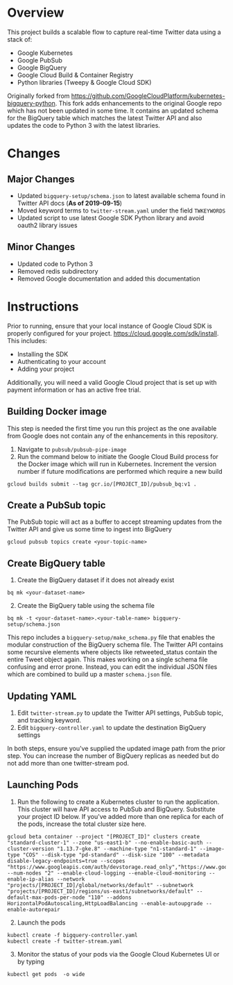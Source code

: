 # Overview
This project builds a scalable flow to capture real-time Twitter data using a stack of:
- Google Kubernetes
- Google PubSub
- Google BigQuery
- Google Cloud Build & Container Registry
- Python libraries (Tweepy & Google Cloud SDK)

Originally forked from https://github.com/GoogleCloudPlatform/kubernetes-bigquery-python. This fork adds enhancements to the original Google repo which has not been updated in some time. It contains an updated schema for the BigQuery table which matches the latest Twitter API and also updates the code to Python 3 with the latest libraries.

# Changes

## Major Changes
- Updated `bigquery-setup/schema.json` to latest available schema found in Twitter API docs (**As of 2019-09-15**)
- Moved keyword terms to `twitter-stream.yaml` under the field `TWKEYWORDS`
- Updated script to use latest Google SDK Python library and avoid oauth2 library issues

## Minor Changes
- Updated code to Python 3
- Removed redis subdirectory
- Removed Google documentation and added this documentation

# Instructions
Prior to running, ensure that your local instance of Google Cloud SDK is properly configured for your project. https://cloud.google.com/sdk/install. This includes:
- Installing the SDK
- Authenticating to your account
- Adding your project

Additionally, you will need a valid Google Cloud project that is set up with payment information or has an active free trial.

## Building Docker image
This step is needed the first time you run this project as the one available from Google does not contain any of the enhancements in this repository.
1. Navigate to `pubsub/pubsub-pipe-image`
2. Run the command below to initiate the Google Cloud Build process for the Docker image which will run in Kubernetes. Increment the version number if future modifications are performed which require a new build
```
gcloud builds submit --tag gcr.io/[PROJECT_ID]/pubsub_bq:v1 .
```

## Create a PubSub topic
The PubSub topic will act as a buffer to accept streaming updates from the Twitter API and give us some time to ingest into BigQuery
```
gcloud pubsub topics create <your-topic-name>
```

## Create BigQuery table
1. Create the BigQuery dataset if it does not already exist
```
bq mk <your-dataset-name>
```
2. Create the BigQuery table using the schema file
```
bq mk -t <your-dataset-name>.<your-table-name> bigquery-setup/schema.json
```
This repo includes a `bigquery-setup/make_schema.py` file that enables the modular construction of the BigQuery schema file. The Twitter API contains some recursive elements where objects like retweeted_status contain the entire Tweet object again. This makes working on a single schema file confusing and error prone. Instead, you can edit the individual JSON files which are combined to build up a master `schema.json` file.

## Updating YAML
1. Edit `twitter-stream.py` to update the Twitter API settings, PubSub topic, and tracking keyword.
2. Edit `bigquery-controller.yaml` to update the destination BigQuery settings

In both steps, ensure you've supplied the updated image path from the prior step. You can increase the number of BigQuery replicas as needed but do not add more than one twitter-stream pod.

## Launching Pods
1. Run the following to create a Kubernetes cluster to run the application. This cluster will have API access to PubSub and BigQuery. Substitute your project ID below. If you've added more than one replica for each of the pods, increase the total cluster size here.
```
gcloud beta container --project "[PROJECT_ID]" clusters create "standard-cluster-1" --zone "us-east1-b" --no-enable-basic-auth --cluster-version "1.13.7-gke.8" --machine-type "n1-standard-1" --image-type "COS" --disk-type "pd-standard" --disk-size "100" --metadata disable-legacy-endpoints=true --scopes "https://www.googleapis.com/auth/devstorage.read_only","https://www.googleapis.com/auth/bigquery","https://www.googleapis.com/auth/logging.write","https://www.googleapis.com/auth/monitoring","https://www.googleapis.com/auth/pubsub","https://www.googleapis.com/auth/servicecontrol","https://www.googleapis.com/auth/service.management.readonly","https://www.googleapis.com/auth/trace.append" --num-nodes "2" --enable-cloud-logging --enable-cloud-monitoring --enable-ip-alias --network "projects/[PROJECT_ID]/global/networks/default" --subnetwork "projects/[PROJECT_ID]/regions/us-east1/subnetworks/default" --default-max-pods-per-node "110" --addons HorizontalPodAutoscaling,HttpLoadBalancing --enable-autoupgrade --enable-autorepair
```

2. Launch the pods
```
kubectl create -f bigquery-controller.yaml
kubectl create -f twitter-stream.yaml
```
3. Monitor the status of your pods via the Google Cloud Kubernetes UI or by typing
```
kubectl get pods  -o wide
```
